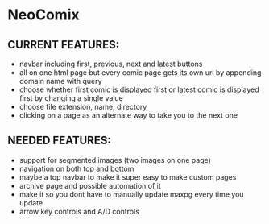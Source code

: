 # NeoComix

## CURRENT FEATURES:
* navbar including first, previous, next and latest buttons
* all on one html page but every comic page gets its own url by appending domain name with query
* choose whether first comic is displayed first or latest comic is displayed first by changing a single value
* choose file extension, name, directory
* clicking on a page as an alternate way to take you to the next one
## NEEDED FEATURES:
* support for segmented images (two images on one page)
* navigation on both top and bottom
* maybe a top navbar to make it super easy to make custom pages
* archive page and possible automation of it
* make it so you dont have to manually update maxpg every time you update
* arrow key controls and A/D controls
